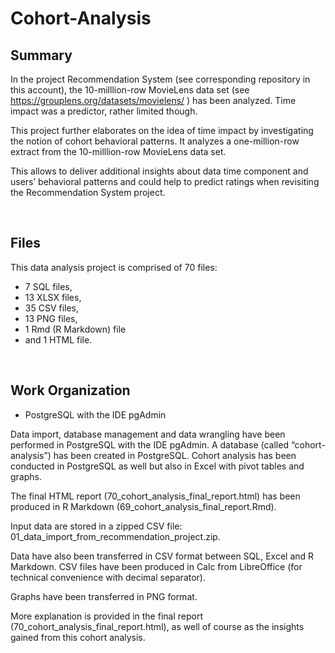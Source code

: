 # Cohort-Analysis


## Summary

In the project Recommendation System (see corresponding repository in this account), 
the 10-milllion-row MovieLens data set (see https://grouplens.org/datasets/movielens/ )
has been analyzed. Time impact was a predictor, rather limited though. 

This project further elaborates on the idea of time impact by investigating 
the notion of cohort behavioral patterns. It analyzes a one-million-row extract 
from the 10-milllion-row MovieLens data set. 

This allows to deliver additional insights about data time component and users’ behavioral patterns 
and could help to predict ratings when revisiting the Recommendation System project. 

<br>

## Files

This data analysis project is comprised of 70 files:
-	7 SQL files,
-	13 XLSX files,
-	35 CSV files,
-	13 PNG files, 
-	1 Rmd (R Markdown) file 
-	and 1 HTML file. 

<br>

## Work Organization

* PostgreSQL with the IDE pgAdmin

Data import, database management and data wrangling 
have been performed in PostgreSQL with the IDE pgAdmin. 
A database (called “cohort-analysis”) has been created in PostgreSQL. 
Cohort analysis has been conducted in PostgreSQL as well 
but also in Excel with pivot tables and graphs. 

The final HTML report (70_cohort_analysis_final_report.html) 
has been produced in R Markdown (69_cohort_analysis_final_report.Rmd). 

Input data are stored in a zipped CSV file:  
01_data_import_from_recommendation_project.zip. 

Data have also been transferred in CSV format between SQL, Excel and R Markdown. 
CSV files have been produced in Calc from LibreOffice 
(for technical convenience with decimal separator). 

Graphs have been transferred in PNG format. 

More explanation is provided in the final report 
(70_cohort_analysis_final_report.html), 
as well of course as the insights gained from this cohort analysis. 






